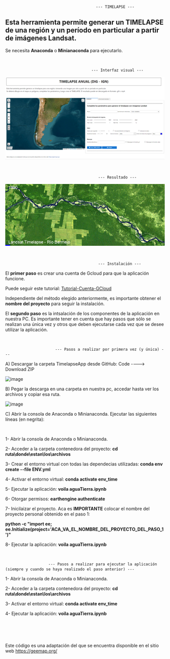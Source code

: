                                             --- TIMELAPSE --- 
                                                            
## Esta herramienta permite generar un TIMELAPSE de una región y un período en particular a partir de imágenes Landsat.

Se necesita **Anaconda** o **Minianaconda** para ejecutarlo.

&nbsp;

                                          --- Interfaz visual --- 

<p align="center">
  <img src=images/timelapse.png alt="Interfaz">
</p>

&nbsp;

                                             --- Resultado --- 
                                                          
<p align="center">
  <img src=images/landsat_rioBermejo.gif alt="Gif">
</p>



&nbsp;


                                             --- Instalación ---

El **primer paso** es crear una cuenta de Gcloud para que la aplicación funcione. 

Puede seguir este tutorial: [Tutorial-Cuenta-GCloud](https://github.com/etengler/TimelapseApp/blob/main/Tutorial%20-%20Cuenta%20GCloud.pdf)


Independiente del método elegido anteriormente, es importante obtener el **nombre del proyecto** para seguir la instalación.


El **segundo paso** es la intsalación de los componentes de la aplicación en nuestra PC. Es importante tener en cuenta que hay pasos que sólo se realizan una única vez y otros que deben ejecutarse cada vez que se desee utilizar la aplicación.

&nbsp;

                          --- Pasos a realizar por primera vez (y única) ---
 
A) Descargar la carpeta TimelapseApp desde GitHub: Code ----> Download ZIP

![image](https://github.com/user-attachments/assets/316df2b0-cbeb-4411-ae77-d75211709a02)

B) Pegar la descarga en una carpeta en nuestra pc, accedar hasta ver los archivos y copiar esa ruta.

![image](https://github.com/user-attachments/assets/313fabe5-3aea-4eaf-afa4-abbca6af93de)

C) Abrir la consola de Anaconda o Minianaconda. Ejecutar las siguientes líneas (en negrita):

   &nbsp;
   
  1- Abrir la consola de Anaconda o Minianaconda. 
  
  2- Acceder a la carpeta contenedora del proyecto: **cd ruta\donde\estan\los\archivos**
  
  3- Crear el entorno virtual con todas las dependecias utilizadas: **conda env create --file ENV.yml**

  4- Activar el entorno virtual: **conda activate env_time**

  5- Ejecutar la aplicación: **voila aguaTierra.ipynb**

  6- Otorgar permisos: **earthengine authenticate**

  7- Inicilaizar el proyecto. Aca es **IMPORTANTE** colocar el nombre del proyecto personal obtenido en el paso 1: 
    
  **python -c "import ee; ee.Initialize(project='ACA_VA_EL_NOMBRE_DEL_PROYECTO_DEL_PASO_1')"**

  8- Ejecutar la aplicación: **voila aguaTierra.ipynb**
  

&nbsp;

                       --- Pasos a realizar para ejecutar la aplicación (siempre y cuando se haya realizado el paso anterior) ---


  1- Abrir la consola de Anaconda o Minianaconda. 

  2- Acceder a la carpeta contenedora del proyecto:  **cd ruta\donde\estan\los\archivos**

  3- Activar el entorno virtual: **conda activate env_time**

  4- Ejecutar la aplicación: **voila aguaTierra.ipynb**


&nbsp;
----------------------------------------------------------------------------------------------------------------  

##

Este código es una adaptación del que se encuentra disponible en el sitio web https://geemap.org/

